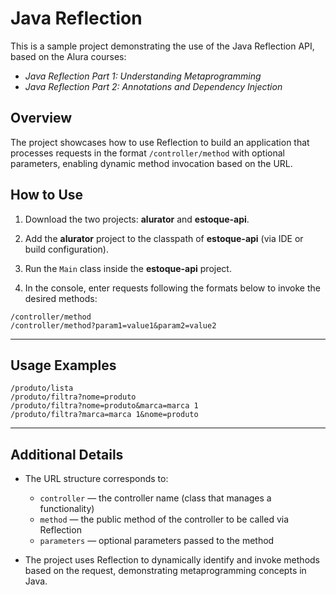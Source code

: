 # Java Reflection

This is a sample project demonstrating the use of the Java Reflection API, based on the Alura courses:  
- *Java Reflection Part 1: Understanding Metaprogramming*  
- *Java Reflection Part 2: Annotations and Dependency Injection*

## Overview

The project showcases how to use Reflection to build an application that processes requests in the format `/controller/method` with optional parameters, enabling dynamic method invocation based on the URL.


## How to Use

1. Download the two projects: **alurator** and **estoque-api**.

2. Add the **alurator** project to the classpath of **estoque-api** (via IDE or build configuration).

3. Run the `Main` class inside the **estoque-api** project.

4. In the console, enter requests following the formats below to invoke the desired methods:

```
/controller/method
/controller/method?param1=value1&param2=value2
```

---

## Usage Examples

```plaintext
/produto/lista
/produto/filtra?nome=produto
/produto/filtra?nome=produto&marca=marca 1
/produto/filtra?marca=marca 1&nome=produto
```

---

## Additional Details

- The URL structure corresponds to:  
  - `controller` — the controller name (class that manages a functionality)  
  - `method` — the public method of the controller to be called via Reflection  
  - `parameters` — optional parameters passed to the method

- The project uses Reflection to dynamically identify and invoke methods based on the request, demonstrating metaprogramming concepts in Java.

